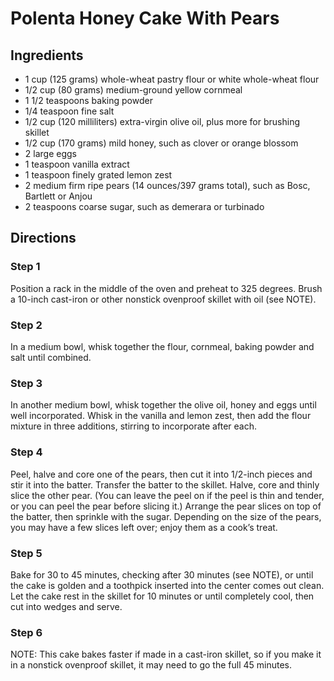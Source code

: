Polenta Honey Cake With Pears
=============================

## Ingredients

- 1 cup (125 grams) whole-wheat pastry flour or white whole-wheat flour
- 1/2 cup (80 grams) medium-ground yellow cornmeal
- 1 1/2 teaspoons baking powder
- 1/4 teaspoon fine salt
- 1/2 cup (120 milliliters) extra-virgin olive oil, plus more for brushing skillet
- 1/2 cup (170 grams) mild honey, such as clover or orange blossom
- 2 large eggs
- 1 teaspoon vanilla extract
- 1 teaspoon finely grated lemon zest
- 2 medium firm ripe pears (14 ounces/397 grams total), such as Bosc, Bartlett or Anjou
- 2 teaspoons coarse sugar, such as demerara or turbinado

## Directions

### Step 1

Position a rack in the middle of the oven and preheat to 325 degrees. Brush a 10-inch cast-iron or other nonstick ovenproof skillet with oil (see NOTE).

### Step 2

In a medium bowl, whisk together the flour, cornmeal, baking powder and salt until combined.

### Step 3

In another medium bowl, whisk together the olive oil, honey and eggs until well incorporated. Whisk in the vanilla and lemon zest, then add the flour mixture in three additions, stirring to incorporate after each.

### Step 4

Peel, halve and core one of the pears, then cut it into 1/2-inch pieces and stir it into the batter. Transfer the batter to the skillet. Halve, core and thinly slice the other pear. (You can leave the peel on if the peel is thin and tender, or you can peel the pear before slicing it.) Arrange the pear slices on top of the batter, then sprinkle with the sugar. Depending on the size of the pears, you may have a few slices left over; enjoy them as a cook’s treat.

### Step 5

Bake for 30 to 45 minutes, checking after 30 minutes (see NOTE), or until the cake is golden and a toothpick inserted into the center comes out clean. Let the cake rest in the skillet for 10 minutes or until completely cool, then cut into wedges and serve.

### Step 6

NOTE: This cake bakes faster if made in a cast-iron skillet, so if you make it in a nonstick ovenproof skillet, it may need to go the full 45 minutes.